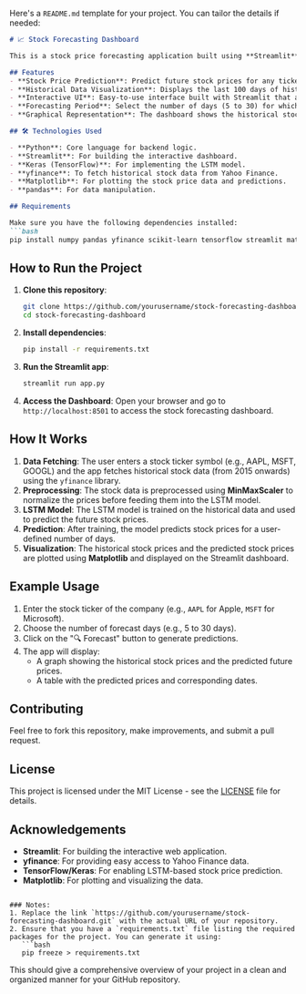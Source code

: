 Here's a `README.md` template for your project. You can tailor the details if needed:

```markdown
# 📈 Stock Forecasting Dashboard

This is a stock price forecasting application built using **Streamlit**, **LSTM (Long Short-Term Memory)**, and **yfinance**. The app predicts the future stock prices of a company based on historical stock data and visualizes the results on an interactive dashboard.

## Features
- **Stock Price Prediction**: Predict future stock prices for any ticker using an LSTM model.
- **Historical Data Visualization**: Displays the last 100 days of historical stock prices.
- **Interactive UI**: Easy-to-use interface built with Streamlit that allows users to select a stock ticker and forecast days.
- **Forecasting Period**: Select the number of days (5 to 30) for which the stock price is predicted.
- **Graphical Representation**: The dashboard shows the historical stock data along with the predicted prices.

## 🛠️ Technologies Used

- **Python**: Core language for backend logic.
- **Streamlit**: For building the interactive dashboard.
- **Keras (TensorFlow)**: For implementing the LSTM model.
- **yfinance**: To fetch historical stock data from Yahoo Finance.
- **Matplotlib**: For plotting the stock price data and predictions.
- **pandas**: For data manipulation.

## Requirements

Make sure you have the following dependencies installed:
```bash
pip install numpy pandas yfinance scikit-learn tensorflow streamlit matplotlib
```

## How to Run the Project

1. **Clone this repository**:
    ```bash
    git clone https://github.com/yourusername/stock-forecasting-dashboard.git
    cd stock-forecasting-dashboard
    ```

2. **Install dependencies**:
    ```bash
    pip install -r requirements.txt
    ```

3. **Run the Streamlit app**:
    ```bash
    streamlit run app.py
    ```

4. **Access the Dashboard**: Open your browser and go to `http://localhost:8501` to access the stock forecasting dashboard.

## How It Works

1. **Data Fetching**: The user enters a stock ticker symbol (e.g., AAPL, MSFT, GOOGL) and the app fetches historical stock data (from 2015 onwards) using the `yfinance` library.
2. **Preprocessing**: The stock data is preprocessed using **MinMaxScaler** to normalize the prices before feeding them into the LSTM model.
3. **LSTM Model**: The LSTM model is trained on the historical data and used to predict the future stock prices.
4. **Prediction**: After training, the model predicts stock prices for a user-defined number of days.
5. **Visualization**: The historical stock prices and the predicted stock prices are plotted using **Matplotlib** and displayed on the Streamlit dashboard.

## Example Usage

1. Enter the stock ticker of the company (e.g., `AAPL` for Apple, `MSFT` for Microsoft).
2. Choose the number of forecast days (e.g., 5 to 30 days).
3. Click on the "🔍 Forecast" button to generate predictions.
4. The app will display:
   - A graph showing the historical stock prices and the predicted future prices.
   - A table with the predicted prices and corresponding dates.

## Contributing

Feel free to fork this repository, make improvements, and submit a pull request.

## License

This project is licensed under the MIT License - see the [LICENSE](LICENSE) file for details.

## Acknowledgements

- **Streamlit**: For building the interactive web application.
- **yfinance**: For providing easy access to Yahoo Finance data.
- **TensorFlow/Keras**: For enabling LSTM-based stock price prediction.
- **Matplotlib**: For plotting and visualizing the data.
```

### Notes:
1. Replace the link `https://github.com/yourusername/stock-forecasting-dashboard.git` with the actual URL of your repository.
2. Ensure that you have a `requirements.txt` file listing the required packages for the project. You can generate it using:
   ```bash
   pip freeze > requirements.txt
   ```

This should give a comprehensive overview of your project in a clean and organized manner for your GitHub repository.
